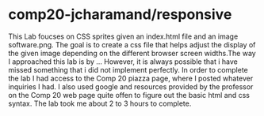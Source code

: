 # comp20-jcharamand/responsive

This Lab foucses on CSS sprites given an index.html file and an image software.png. The goal is to create a css file that helps adjust the display of the given image depending on the different browser screen widths.The way I approached this lab is by ... However, it is always possible that i have missed something that i did not implement perfectly. In order to complete the lab I had access to the Comp 20 piazza page, where I posted whatever inquiries I had. I also used google and resources provided by the professor on the Comp 20 web page quite offen to figure out the basic html and css syntax. The lab took me about 2 to 3 hours to complete.
